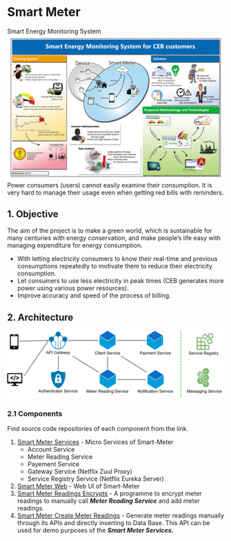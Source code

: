# Smart Meter

Smart Energy Monitoring System
![Smart Meter Solution and Addressed Problems](images/poster.png)
Power consumers (users) cannot easily examine their consumption. It is very hard to manage their usage even when getting red bills with reminders.

## 1. Objective

The aim of the project is to make a green world, which is sustainable for many centuries with energy conservation, and make people’s life easy with managing expenditure for energy consumption.

- With letting electricity consumers to know their real-time and previous consumptions repeatedly to motivate them to reduce their electricity consumption.
- Let consumers to use less electricity in peak times (CEB generates more power using various power resources).
- Improve accuracy and speed of the process of billing.

## 2. Architecture

![Smart Meter Microservice Architecture](images/architecture.png)

### 2.1 Components

Find source code repositories of each component from the link.

1. [Smart Meter Services](smart-meter-services/README.md) - Micro Services of Smart-Meter
    - Account Service
    - Meter Reading Service
    - Payement Service
    - Gateway Service (Netflix Zuul Proxy)
    - Service Registry Service (Netflix Eureka Server)
1. [Smart Meter Web](smart-meter-web/README.md) - Web UI of Smart-Meter
1. [Smart Meter Readings Encrypts](smart-meter-reading-encrypts/README.md) - A programme to encrypt meter readings to manually call ***Meter Reading Service*** and add meter readings.
1. [Smart Meter Create Meter Readings](smart-meter-create-reading/README.md) - Generate meter readings manually through its APIs and directly inserting to Data Base. This API can be used for demo purposes of the ***Smart Meter Services.***